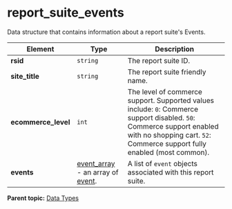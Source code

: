 # report_suite_events

Data structure that contains information about a report suite's Events.

|Element|Type|Description|
|-------|----|-----------|
| **rsid** | `string` | The report suite ID. |
| **site_title** | `string` | The report suite friendly name. |
| **ecommerce_level** | `int` | The level of commerce support. Supported values include: `0`: Commerce support disabled. `50`: Commerce support enabled with no shopping cart. `52`: Commerce support fully enabled (most common). |
| **events** | [event_array](r_event_array.md#) - an array of [event](r_event.md#). | A list of `event` objects associated with this report suite. |

**Parent topic:** [Data Types](../data_types/c_datatypes.md)

